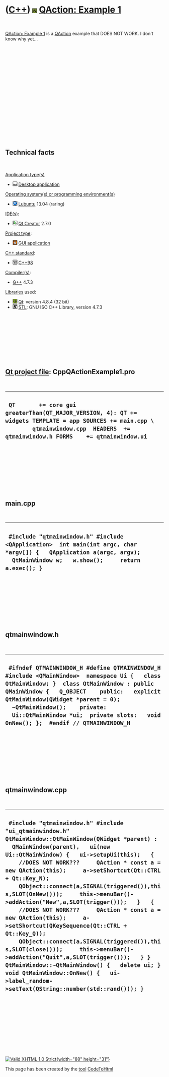 



 

 

 

 

 

([C++](Cpp.htm)) ![Qt](PicQt.png) [QAction: Example 1](CppQActionExample1.htm)
==============================================================================

 

[QAction: Example 1](CppQActionExample1.htm) is a
[QAction](CppQAction.htm) example that DOES NOT WORK. I don't know why
yet...

 

 

 

 

 

 

 

 

 

 

Technical facts
---------------

 

[Application type(s)](CppApplication.htm)

-   ![Desktop](PicDesktop.png) [Desktop
    application](CppDesktopApplication.htm)

[Operating system(s) or programming environment(s)](CppOs.htm)

-   ![Lubuntu](PicLubuntu.png) [Lubuntu](CppLubuntu.htm) 13.04 (raring)

[IDE(s)](CppIde.htm):

-   ![Qt Creator](PicQtCreator.png) [Qt Creator](CppQtCreator.htm) 2.7.0

[Project type](CppQtProjectType.htm):

-   ![GUI](PicGui.png) [GUI application](CppGuiApplication.htm)

[C++ standard](CppStandard.htm):

-   ![C++98](PicCpp98.png) [C++98](Cpp98.htm)

[Compiler(s)](CppCompiler.htm):

-   [G++](CppGpp.htm) 4.7.3

[Libraries](CppLibrary.htm) used:

-   ![Qt](PicQt.png) [Qt](CppQt.htm): version 4.8.4 (32 bit)
-   ![STL](PicStl.png) [STL](CppStl.htm): GNU ISO C++ Library, version
    4.7.3

 

 

 

 

 

[Qt project file](CppQtProjectFile.htm): CppQActionExample1.pro
---------------------------------------------------------------

 

  -----------------------------------------------------------------------------------------------------------------------------------------------------------------------------------------------
  ` QT       += core gui greaterThan(QT_MAJOR_VERSION, 4): QT += widgets TEMPLATE = app SOURCES += main.cpp \         qtmainwindow.cpp  HEADERS  += qtmainwindow.h FORMS    += qtmainwindow.ui`
  -----------------------------------------------------------------------------------------------------------------------------------------------------------------------------------------------

 

 

 

 

 

main.cpp
--------

 

  -----------------------------------------------------------------------------------------------------------------------------------------------------------------------------
  ` #include "qtmainwindow.h" #include <QApplication>  int main(int argc, char *argv[]) {   QApplication a(argc, argv);   QtMainWindow w;   w.show();     return a.exec(); }`
  -----------------------------------------------------------------------------------------------------------------------------------------------------------------------------

 

 

 

 

 

qtmainwindow.h
--------------

 

  -----------------------------------------------------------------------------------------------------------------------------------------------------------------------------------------------------------------------------------------------------------------------------------------------------------------------------------------------------
  ` #ifndef QTMAINWINDOW_H #define QTMAINWINDOW_H  #include <QMainWindow>  namespace Ui {   class QtMainWindow; }  class QtMainWindow : public QMainWindow {   Q_OBJECT    public:   explicit QtMainWindow(QWidget *parent = 0);   ~QtMainWindow();    private:   Ui::QtMainWindow *ui;  private slots:   void OnNew(); };  #endif // QTMAINWINDOW_H`
  -----------------------------------------------------------------------------------------------------------------------------------------------------------------------------------------------------------------------------------------------------------------------------------------------------------------------------------------------------

 

 

 

 

 

qtmainwindow.cpp
----------------

 

  -----------------------------------------------------------------------------------------------------------------------------------------------------------------------------------------------------------------------------------------------------------------------------------------------------------------------------------------------------------------------------------------------------------------------------------------------------------------------------------------------------------------------------------------------------------------------------------------------------------------------------------------------------------------------------------------------------------------------------------------------------------------------------------------------------------------------------------------
  ` #include "qtmainwindow.h" #include "ui_qtmainwindow.h"  QtMainWindow::QtMainWindow(QWidget *parent) :   QMainWindow(parent),   ui(new Ui::QtMainWindow) {   ui->setupUi(this);   {     //DOES NOT WORK???     QAction * const a = new QAction(this);     a->setShortcut(Qt::CTRL + Qt::Key_N);     QObject::connect(a,SIGNAL(triggered()),this,SLOT(OnNew()));     this->menuBar()->addAction("New",a,SLOT(trigger()));   }   {     //DOES NOT WORK???     QAction * const a = new QAction(this);     a->setShortcut(QKeySequence(Qt::CTRL + Qt::Key_Q));     QObject::connect(a,SIGNAL(triggered()),this,SLOT(close()));     this->menuBar()->addAction("Quit",a,SLOT(trigger()));   } }  QtMainWindow::~QtMainWindow() {   delete ui; }  void QtMainWindow::OnNew() {   ui->label_random->setText(QString::number(std::rand())); }`
  -----------------------------------------------------------------------------------------------------------------------------------------------------------------------------------------------------------------------------------------------------------------------------------------------------------------------------------------------------------------------------------------------------------------------------------------------------------------------------------------------------------------------------------------------------------------------------------------------------------------------------------------------------------------------------------------------------------------------------------------------------------------------------------------------------------------------------------------

 

 

 

 

 





 

[![Valid XHTML 1.0 Strict](valid-xhtml10.png){width="88"
height="31"}](http://validator.w3.org/check?uri=referer)

This page has been created by the [tool](Tools.htm)
[CodeToHtml](ToolCodeToHtml.htm)
